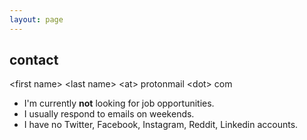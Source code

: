 ```yaml
---
layout: page
---
```


## contact

\<first name\> \<last name\> \<at\> protonmail \<dot\> com

- I'm currently **not** looking for job opportunities.
- I usually respond to emails on weekends.
- I have no Twitter, Facebook, Instagram, Reddit, Linkedin accounts.
